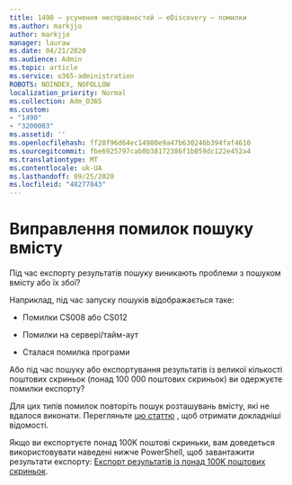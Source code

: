 ```yaml
---
title: 1490 – усунення несправностей – eDiscovery – помилки
ms.author: markjjo
author: markjjo
manager: lauraw
ms.date: 04/21/2020
ms.audience: Admin
ms.topic: article
ms.service: o365-administration
ROBOTS: NOINDEX, NOFOLLOW
localization_priority: Normal
ms.collection: Adm_O365
ms.custom:
- "1490"
- "3200003"
ms.assetid: ''
ms.openlocfilehash: ff28f96d64ec14980e9a47b630246b394faf4610
ms.sourcegitcommit: fbe6925797cab0b38172386f1b059dc122e452a4
ms.translationtype: MT
ms.contentlocale: uk-UA
ms.lasthandoff: 09/25/2020
ms.locfileid: "48277843"
---
```

# <a name="troubleshoot-content-search-errors"></a>Виправлення помилок пошуку вмісту

Під час експорту результатів пошуку виникають проблеми з пошуком вмісту або їх збої?

Наприклад, під час запуску пошуків відображається таке:

- Помилки CS008 або CS012

- Помилки на сервері/тайм-аут

- Сталася помилка програми

Або під час пошуку або експортування результатів із великої кількості поштових скриньок (понад 100 000 поштових скриньок) ви одержуєте помилки експорту?

Для цих типів помилок повторіть пошук розташувань вмісту, які не вдалося виконати. Перегляньте  [цю статтю](https://docs.microsoft.com/microsoft-365/compliance/retry-failed-content-search) , щоб отримати докладніші відомості.

Якщо ви експортуєте понад 100K поштові скриньки, вам доведеться використовувати наведені нижче PowerShell, щоб завантажити результати експорту:  [Експорт результатів із понад 100K поштових скриньок](https://docs.microsoft.com/microsoft-365/compliance/export-search-results?view=o365-worldwide%23exporting-results-from-more-than-100000-mailboxes).
